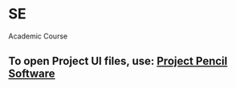 # SE
Academic Course
<h2>To open Project UI files, use: <a href="https://pencil.evolus.vn/Downloads.html">Project Pencil Software</a></h2>
